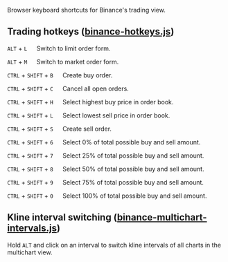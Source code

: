 Browser keyboard shortcuts for Binance's trading view.

## Trading hotkeys (<a href="https://github.com/buffermet/binance-hotkeys/blob/main/binance-hotkeys.js">binance-hotkeys.js</a>)

`ALT` + `L` &emsp; Switch to limit order form.

`ALT` + `M` &emsp; Switch to market order form.

`CTRL` + `SHIFT` + `B` &emsp; Create buy order.

`CTRL` + `SHIFT` + `C` &emsp; Cancel all open orders.

`CTRL` + `SHIFT` + `H` &emsp; Select highest buy price in order book.

`CTRL` + `SHIFT` + `L` &emsp; Select lowest sell price in order book.

`CTRL` + `SHIFT` + `S` &emsp; Create sell order.

`CTRL` + `SHIFT` + `6` &emsp; Select 0% of total possible buy and sell amount.

`CTRL` + `SHIFT` + `7` &emsp; Select 25% of total possible buy and sell amount.

`CTRL` + `SHIFT` + `8` &emsp; Select 50% of total possible buy and sell amount.

`CTRL` + `SHIFT` + `9` &emsp; Select 75% of total possible buy and sell amount.

`CTRL` + `SHIFT` + `0` &emsp; Select 100% of total possible buy and sell amount.

## Kline interval switching (<a href="https://github.com/buffermet/binance-hotkeys/blob/main/binance-multichart-intervals.js">binance-multichart-intervals.js</a>)

Hold `ALT` and click on an interval to switch kline intervals of all charts in the multichart view.
